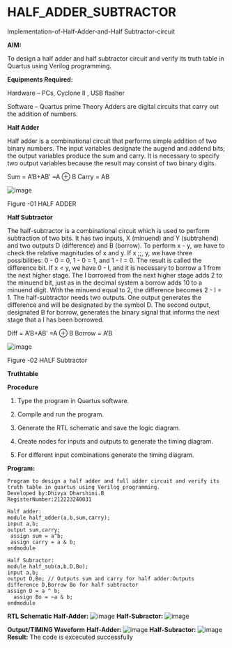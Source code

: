 # HALF_ADDER_SUBTRACTOR

Implementation-of-Half-Adder-and-Half Subtractor-circuit

**AIM:**

To design a half adder and half subtractor circuit and verify its truth table in Quartus using Verilog programming.

**Equipments Required:**

Hardware – PCs, Cyclone II , USB flasher 

Software – Quartus prime Theory Adders are digital circuits that carry out the addition of numbers.

**Half Adder**

Half adder is a combinational circuit that performs simple addition of two binary numbers. The input variables designate the augend and addend bits; the output variables produce the sum and carry. It is necessary to specify two output variables because the result may consist of two binary digits.

Sum = A’B+AB’ =A ⊕ B Carry = AB

![image](https://github.com/naavaneetha/HALF_ADDER_SUBTRACTOR/assets/154305477/bd4a0b2c-cdbc-4184-ab08-81578f121e1f)

Figure -01 HALF ADDER

**Half Subtractor**

The half-subtractor is a combinational circuit which is used to perform subtraction of two bits. It has two inputs, X (minuend) and Y (subtrahend) and two outputs D (difference) and B (borrow). To perform x - y, we have to check the relative magnitudes of x and y. If x ;;, y, we have three possibilities: 0 - 0 = 0, 1 - 0 = 1, and 1 - I = 0. The result is called the difference bit. If x < y, we have 0 - I, and it is necessary to borrow a 1 from the next higher stage. The I borrowed from the next higher stage adds 2 to the minuend bit, just as in the decimal system a borrow adds 10 to a minuend digit. With the minuend equal to 2, the difference becomes 2 - I = 1. The half-subtractor needs two outputs. One output generates the difference and will be designated by the symbol D. The second output, designated B for borrow, generates the binary signal that informs the next stage that a I has been borrowed. 

Diff = A’B+AB’ =A ⊕ B
Borrow = A’B

 ![image](https://github.com/naavaneetha/HALF_ADDER_SUBTRACTOR/assets/154305477/d76b099c-513f-4e7c-843a-e2fd028a531a)

Figure -02 HALF Subtractor

**Truthtable**

**Procedure**

1.	Type the program in Quartus software.

2.	Compile and run the program.

3.	Generate the RTL schematic and save the logic diagram.

4.	Create nodes for inputs and outputs to generate the timing diagram.

5.	For different input combinations generate the timing diagram.


**Program:**
```
Program to design a half adder and full adder circuit and verify its truth table in quartus using Verilog programming.
Developed by:Dhivya Dharshini.B
RegisterNumber:212223240031

Half adder:
module half_adder(a,b,sum,carry);
input a,b;
output sum,carry; 
 assign sum = a^b;
 assign carry = a & b;
endmodule

Half Subractor:
module half_sub(a,b,D,Bo);
input a,b;
output D,Bo; // Outputs sum and carry for half adder:Outputs difference D,Borrow Bo for half subtractor
assign D = a ^ b;
  assign Bo = ~a & b;
endmodule
```
**RTL Schematic**
**Half-Adder:**
![image](https://github.com/dhivyadharshini2006/HALF_ADDER_SUBTRACTOR/assets/144979490/9044438d-42ea-463c-b598-11ba7ee0a9a3)
**Half-Subractor:**
![image](https://github.com/dhivyadharshini2006/HALF_ADDER_SUBTRACTOR/assets/144979490/431be97f-d9c7-4e48-81e6-1980e6aacaf2)

**Output/TIMING Waveform**
**Half-Adder:**
![image](https://github.com/dhivyadharshini2006/HALF_ADDER_SUBTRACTOR/assets/144979490/c9b99dc1-1d48-4774-864d-b5f9e0dcab30)
**Half-Subractor:**
![image](https://github.com/dhivyadharshini2006/HALF_ADDER_SUBTRACTOR/assets/144979490/285dd80d-6c9d-4878-956b-8ccfba634e44)
**Result:**
The code is excecuted successfully
